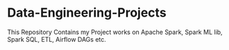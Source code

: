 # Data-Engineering-Projects
This Repository Contains my Project works on Apache Spark, Spark ML lib, Spark SQL, ETL, Airflow DAGs etc.
